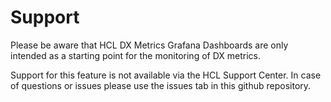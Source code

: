 # Support

Please be aware that HCL DX Metrics Grafana Dashboards are only intended as a starting point for the monitoring of DX metrics.

Support for this feature is not available via the HCL Support Center.
In case of questions or issues please use the issues tab in this github repository.